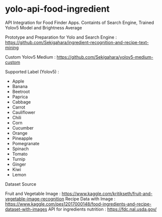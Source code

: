 # yolo-api-food-ingredient

API Integration for Food Finder Apps.
Containts of Search Engine, Trained Yolov5 Model and Brightness Average

Prototype and Preparation for Yolo and Search Engine : 
https://github.com/Sekigahara/ingredient-recognition-and-recipe-text-mining

Custom Yolov5 Medium : 
https://github.com/Sekigahara/yolov5-medium-custom

Supported Label (Yolov5) : 
- Apple
- Banana
- Beetroot
- Paprica
- Cabbage
- Carrot
- Cauliflower
- Chili
- Corn
- Cucumber
- Orange
- Pineapple
- Pomegranate
- Spinach
- Tomato
- Turnip
- Ginger
- Kiwi
- Lemon


Dataset Source

Fruit and Vegetable Image : 
https://www.kaggle.com/kritikseth/fruit-and-vegetable-image-recognition
Recipe Data with Image : 
https://www.kaggle.com/pes12017000148/food-ingredients-and-recipe-dataset-with-images
API for ingredients nutrition : 
https://fdc.nal.usda.gov/
